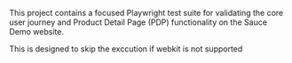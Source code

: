 
This project contains a focused Playwright test suite for validating the core user journey and Product Detail Page (PDP) functionality on the Sauce Demo website.

This is designed to skip the exccution if webkit is not supported

